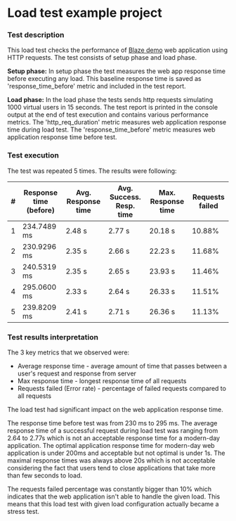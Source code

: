 # Load test example project

### Test description
This load test checks the performance of [Blaze demo](https://blazedemo.com) web application using HTTP requests. 
The test consists of setup phase and load phase. 

**Setup phase:**
In setup phase the test measures the web app response time before executing any load. This baseline response time is saved as 'response_time_before' metric and included in the test report.

**Load phase:**
In the load phase the tests sends http requests simulating 1000 virtual users in 15 seconds. The test report is printed in the console output at the end of test execution and contains various performance metrics. 
The 'http_req_duration' metric measures web application response time during load test.
The 'response_time_before' metric measures web application response time before test.

### Test execution
The test was repeated 5 times. The results were following:

|  #  | Response time (before) | Avg. Response time | Avg. Success. Resp. time | Max. Response time | Requests failed |
| --- | ---------------------- | ------------------ | ------------------------ | ------------------ | --------------- |
|  1  |       234.7489 ms      |       2.48 s       |           2.77 s         |      20.18 s       |     10.88%      |
|  2  |       230.9296 ms      |       2.35 s       |           2.66 s         |      22.23 s       |     11.68%      |
|  3  |       240.5319 ms      |       2.35 s       |           2.65 s         |      23.93 s       |     11.46%      |
|  4  |       295.0600 ms      |       2.33 s       |           2.64 s         |      26.33 s       |     11.51%      |
|  5  |       239.8209 ms      |       2.41 s       |           2.71 s         |      26.36 s       |     11.13%      |

### Test results interpretation 
The 3 key metrics that we observed were:
 - Average response time - average amount of time that passes between a user's request and response from server
 - Max response time - longest response time of all requests
 - Requests failed (Error rate) - percentage of failed requests compared to all requests

The load test had significant impact on the web application response time.

The response time before test was from 230 ms to 295 ms. The average response time of a successful request during load test was ranging from 2.64 to 2.77s which is not an acceptable response time for a modern-day application. 
The optimal application response time for modern-day web application is under 200ms and acceptable but not optimal is under 1s.
The maximal response times was always above 20s which is not acceptable considering the fact that users tend to close applications that take more than few seconds to load.

The requests failed percentage was constantly bigger than 10% which indicates that the web application isn't able to handle the given load. This means that this load test with given load configuration actually became a stress test.  